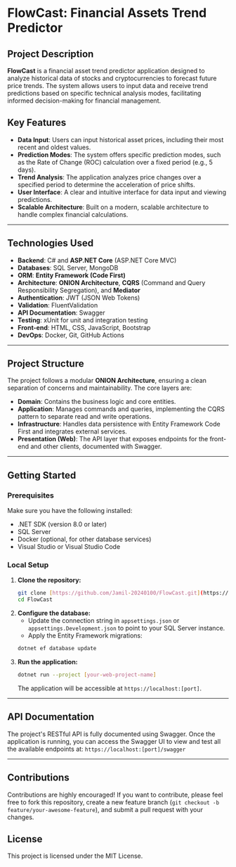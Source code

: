 # FlowCast: Financial Assets Trend Predictor

## Project Description
**FlowCast** is a financial asset trend predictor application designed to analyze historical data of stocks and cryptocurrencies to forecast future price trends. The system allows users to input data and receive trend predictions based on specific technical analysis modes, facilitating informed decision-making for financial management.

## Key Features
* **Data Input**: Users can input historical asset prices, including their most recent and oldest values.
* **Prediction Modes**: The system offers specific prediction modes, such as the Rate of Change (ROC) calculation over a fixed period (e.g., 5 days).
* **Trend Analysis**: The application analyzes price changes over a specified period to determine the acceleration of price shifts.
* **User Interface**: A clear and intuitive interface for data input and viewing predictions.
* **Scalable Architecture**: Built on a modern, scalable architecture to handle complex financial calculations.

---

## Technologies Used
* **Backend**: C# and **ASP.NET Core** (ASP.NET Core MVC)
* **Databases**: SQL Server, MongoDB
* **ORM**: **Entity Framework (Code First)**
* **Architecture**: **ONION Architecture**, **CQRS** (Command and Query Responsibility Segregation), and **Mediator**
* **Authentication**: JWT (JSON Web Tokens)
* **Validation**: FluentValidation
* **API Documentation**: Swagger
* **Testing**: xUnit for unit and integration testing
* **Front-end**: HTML, CSS, JavaScript, Bootstrap
* **DevOps**: Docker, Git, GitHub Actions

---

## Project Structure
The project follows a modular **ONION Architecture**, ensuring a clean separation of concerns and maintainability. The core layers are:
* **Domain**: Contains the business logic and core entities.
* **Application**: Manages commands and queries, implementing the CQRS pattern to separate read and write operations.
* **Infrastructure**: Handles data persistence with Entity Framework Code First and integrates external services.
* **Presentation (Web)**: The API layer that exposes endpoints for the front-end and other clients, documented with Swagger.

---

## Getting Started

### Prerequisites
Make sure you have the following installed:
* .NET SDK (version 8.0 or later)
* SQL Server
* Docker (optional, for other database services)
* Visual Studio or Visual Studio Code

### Local Setup
1.  **Clone the repository:**
    ```bash
    git clone [https://github.com/Jamil-20240100/FlowCast.git](https://github.com/Jamil-20240100/FlowCast.git)
    cd FlowCast
    ```
2.  **Configure the database:**
    * Update the connection string in `appsettings.json` or `appsettings.Development.json` to point to your SQL Server instance.
    * Apply the Entity Framework migrations:
    ```bash
    dotnet ef database update
    ```
3.  **Run the application:**
    ```bash
    dotnet run --project [your-web-project-name]
    ```
    The application will be accessible at `https://localhost:[port]`.

---

## API Documentation
The project's RESTful API is fully documented using Swagger. Once the application is running, you can access the Swagger UI to view and test all the available endpoints at:
`https://localhost:[port]/swagger`

---

## Contributions
Contributions are highly encouraged! If you want to contribute, please feel free to fork this repository, create a new feature branch (`git checkout -b feature/your-awesome-feature`), and submit a pull request with your changes.

## License
This project is licensed under the MIT License.
